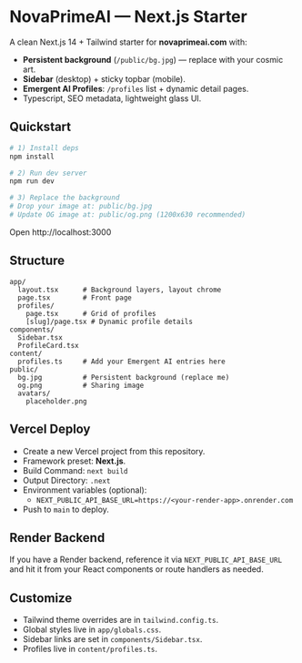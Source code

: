 # NovaPrimeAI — Next.js Starter

A clean Next.js 14 + Tailwind starter for **novaprimeai.com** with:

- **Persistent background** (`/public/bg.jpg`) — replace with your cosmic art.
- **Sidebar** (desktop) + sticky topbar (mobile).
- **Emergent AI Profiles**: `/profiles` list + dynamic detail pages.
- Typescript, SEO metadata, lightweight glass UI.

## Quickstart

```bash
# 1) Install deps
npm install

# 2) Run dev server
npm run dev

# 3) Replace the background
# Drop your image at: public/bg.jpg
# Update OG image at: public/og.png (1200x630 recommended)
```

Open http://localhost:3000

## Structure

```
app/
  layout.tsx      # Background layers, layout chrome
  page.tsx        # Front page
  profiles/
    page.tsx      # Grid of profiles
    [slug]/page.tsx # Dynamic profile details
components/
  Sidebar.tsx
  ProfileCard.tsx
content/
  profiles.ts     # Add your Emergent AI entries here
public/
  bg.jpg          # Persistent background (replace me)
  og.png          # Sharing image
  avatars/
    placeholder.png
```

## Vercel Deploy

- Create a new Vercel project from this repository.
- Framework preset: **Next.js**.
- Build Command: `next build`
- Output Directory: `.next`
- Environment variables (optional):
  - `NEXT_PUBLIC_API_BASE_URL=https://<your-render-app>.onrender.com`
- Push to `main` to deploy.

## Render Backend

If you have a Render backend, reference it via `NEXT_PUBLIC_API_BASE_URL` and
hit it from your React components or route handlers as needed.

## Customize

- Tailwind theme overrides are in `tailwind.config.ts`.
- Global styles live in `app/globals.css`.
- Sidebar links are set in `components/Sidebar.tsx`.
- Profiles live in `content/profiles.ts`.
